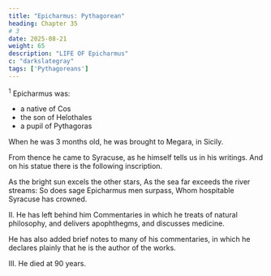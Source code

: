 ```yaml
---
title: "Epicharmus: Pythagorean"
heading: Chapter 35
# 3
date: 2025-08-21
weight: 65
description: "LIFE OF Epicharmus"
c: "darkslategray"
tags: ['Pythagoreans']
---
```



<sup>1</sup> Epicharmus was:
- a native of Cos
- the son of Helothales
- a pupil of Pythagoras

When he was 3 months old, he was brought to Megara, in Sicily.

From thence he came to Syracuse, as he himself tells us in his writings. And on his statue there is the following inscription.

As the bright sun excels the other stars,
As the sea far exceeds the river streams:
So does sage Epicharmus men surpass,
Whom hospitable Syracuse has crowned.


II. He has left behind him Commentaries in which he treats of natural philosophy, and delivers apophthegms, and discusses medicine.

He has also added brief notes to many of his commentaries, in which he declares plainly that he is the author of the works.


III. He died at 90 years.
